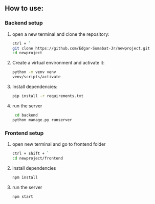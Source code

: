 ## How to use:

### Backend setup
1. open a new terminal and clone the repository:
    ```bash
    ctrl + `
    git clone https://github.com/Edgar-Sumabat-Jr/newproject.git
    cd newproject
    ```
    
2. Create a virtual environment and activate it:
    ```bash
    python -m venv venv
    venv/scripts/activate
    
3. Install dependencies:
    ```bash
    pip install -r requirements.txt
    ```
    
4. run the server
   ```bash
    cd backend
   python manage.py runserver
   ```

### Frontend setup
1. open new terminal and go to frontend folder
   ```bash
   ctrl + shift + `
   cd newproject/frontend
   ```

2. install dependencies
   ```bash
   npm install
   ```

3. run the server
   ```bash
   npm start
   ```



